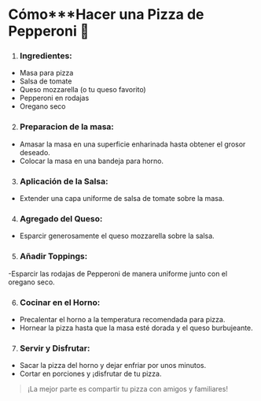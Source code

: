# Cómo***Hacer una Pizza de Pepperoni 🍕

1. ### Ingredientes:
  - Masa para pizza
  - Salsa de tomate
  - Queso mozzarella (o tu queso favorito)
  - Pepperoni en rodajas
  - Oregano seco
2. ### Preparacion de la masa:
  - Amasar la masa en una superficie enharinada hasta obtener el grosor deseado.
  - Colocar la masa en una bandeja para horno.
3. ### Aplicación de la Salsa:
  - Extender una capa uniforme de salsa de tomate sobre la masa.
4. ### Agregado del Queso:
  - Esparcir generosamente el queso mozzarella sobre la salsa.

5. ### Añadir Toppings:
  -Esparcir las rodajas de Pepperoni de manera uniforme junto con el oregano seco.
  
6. ### Cocinar en el Horno:
   
- Precalentar el horno a la temperatura recomendada para pizza.
- Hornear la pizza hasta que la masa esté dorada y el queso burbujeante.
7. ### Servir y Disfrutar:
  - Sacar la pizza del horno y dejar enfriar por unos minutos.
  - Cortar en porciones y ¡disfrutar de tu pizza.
> ¡La mejor parte es compartir tu pizza con amigos y familiares!
